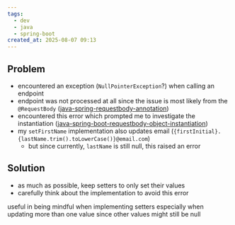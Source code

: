 ```yaml
---
tags:
  - dev
  - java
  - spring-boot
created_at: 2025-08-07 09:13
---
```

## Problem
- encountered an exception (`NullPointerException`?) when calling an endpoint
- endpoint was not processed at all since the issue is most likely from the `@RequestBody` ([java-spring-requestbody-annotation](dev/java/spring/java-spring-requestbody-annotation.md))
- encountered this error which prompted me to investigate the instantiation ([java-spring-boot-requestbody-object-instantiation](java-spring-boot-requestbody-object-instantiation.md))
- my `setFirstName` implementation also updates email (`{firstInitial}.{lastName.trim().toLowerCase()}@email.com`)
	- but since currently, `lastName` is still null, this raised an error

## Solution
- as much as possible, keep setters to only set their values
- carefully think about the implementation to avoid this error

useful in being mindful when implementing setters especially when updating more than one value since other values might still be null